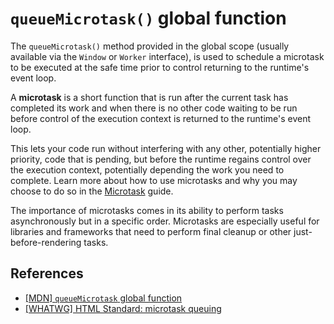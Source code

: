 # `queueMicrotask()` global function

The `queueMicrotask()` method provided in the global scope (usually available via the `Window` or `Worker` interface), is used to schedule a microtask to be executed at the safe time prior to control returning to the runtime's event loop.

A **microtask** is a short function that is run after the current task has completed its work and when there is no other code waiting to be run before control of the execution context is returned to the runtime's event loop.

This lets your code run without interfering with any other, potentially higher priority, code that is pending, but before the runtime regains control over the execution context, potentially depending the work you need to complete. Learn more about how to use microtasks and why you may choose to do so in the [Microtask](./microtask.md) guide.

The importance of microtasks comes in its ability to perform tasks asynchronously but in a specific order. Microtasks are especially useful for libraries and frameworks that need to perform final cleanup or other just-before-rendering tasks.

## References

* [[MDN] `queueMicrotask` global function](https://developer.mozilla.org/en-US/docs/Web/API/queueMicrotask)
* [[WHATWG] HTML Standard: microtask queuing](https://html.spec.whatwg.org/multipage/timers-and-user-prompts.html#microtask-queuing)